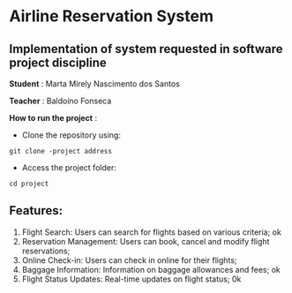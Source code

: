 # Airline Reservation System
 
 ## Implementation of system requested in software project discipline
 
 **Student** : Marta Mirely Nascimento dos Santos
 
 **Teacher** : Baldoíno Fonseca
 
 **How to run the project** : 
 
 * Clone the repository using: 
 
  `git clone -project address`
 
  * Access the project folder:
 
  `cd project`
 
 
 ## Features:
 1. Flight Search: Users can search for flights based on various criteria; ok
 2. Reservation Management: Users can book, cancel and modify flight reservations;
 3. Online Check-in: Users can check in online for their flights;
 4. Baggage Information: Information on baggage allowances and fees; ok
 5. Flight Status Updates: Real-time updates on flight status; 0k
